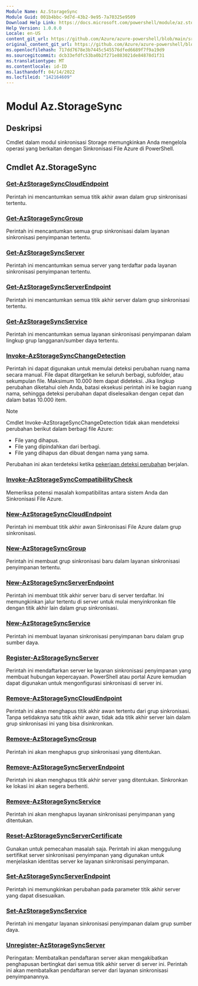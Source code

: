 ```yaml
---
Module Name: Az.StorageSync
Module Guid: 001b4bbc-9d7d-43b2-9e95-7a70325e9509
Download Help Link: https://docs.microsoft.com/powershell/module/az.storagesync
Help Version: 1.0.0.0
Locale: en-US
content_git_url: https://github.com/Azure/azure-powershell/blob/main/src/StorageSync/StorageSync/help/Az.StorageSync.md
original_content_git_url: https://github.com/Azure/azure-powershell/blob/main/src/StorageSync/StorageSync/help/Az.StorageSync.md
ms.openlocfilehash: 717dd7678e3b7445c545576dfed6689f7f9a19d9
ms.sourcegitcommit: dcb33efdfc53ba0b2f271e883021de84878d1f31
ms.translationtype: MT
ms.contentlocale: id-ID
ms.lasthandoff: 04/14/2022
ms.locfileid: "142164609"
---
```

# Modul Az.StorageSync
## Deskripsi
Cmdlet dalam modul sinkronisasi Storage memungkinkan Anda mengelola operasi yang berkaitan dengan Sinkronisasi File Azure di PowerShell.

## Cmdlet Az.StorageSync
### [Get-AzStorageSyncCloudEndpoint](Get-AzStorageSyncCloudEndpoint.md)
Perintah ini mencantumkan semua titik akhir awan dalam grup sinkronisasi tertentu.

### [Get-AzStorageSyncGroup](Get-AzStorageSyncGroup.md)
Perintah ini mencantumkan semua grup sinkronisasi dalam layanan sinkronisasi penyimpanan tertentu.

### [Get-AzStorageSyncServer](Get-AzStorageSyncServer.md)
Perintah ini mencantumkan semua server yang terdaftar pada layanan sinkronisasi penyimpanan tertentu.

### [Get-AzStorageSyncServerEndpoint](Get-AzStorageSyncServerEndpoint.md)
Perintah ini mencantumkan semua titik akhir server dalam grup sinkronisasi tertentu.

### [Get-AzStorageSyncService](Get-AzStorageSyncService.md)
Perintah ini mencantumkan semua layanan sinkronisasi penyimpanan dalam lingkup grup langganan/sumber daya tertentu.

### [Invoke-AzStorageSyncChangeDetection](Invoke-AzStorageSyncChangeDetection.md)
Perintah ini dapat digunakan untuk memulai deteksi perubahan ruang nama secara manual. File dapat ditargetkan ke seluruh berbagi, subfolder, atau sekumpulan file. Maksimum 10.000 item dapat dideteksi. Jika lingkup perubahan diketahui oleh Anda, batasi eksekusi perintah ini ke bagian ruang nama, sehingga deteksi perubahan dapat diselesaikan dengan cepat dan dalam batas 10.000 item.

> [!Note]  
> Cmdlet Invoke-AzStorageSyncChangeDetection tidak akan mendeteksi perubahan berikut dalam berbagi file Azure:
> - File yang dihapus. 
> - File yang dipindahkan dari berbagi.
> - File yang dihapus dan dibuat dengan nama yang sama.  
> 
>  Perubahan ini akan terdeteksi ketika [pekerjaan deteksi perubahan](https://docs.microsoft.com/azure/storage/files/storage-sync-files-troubleshoot?tabs=portal1%2Cazure-portal#afs-change-detection) berjalan.

### [Invoke-AzStorageSyncCompatibilityCheck](Invoke-AzStorageSyncCompatibilityCheck.md)
Memeriksa potensi masalah kompatibilitas antara sistem Anda dan Sinkronisasi File Azure.

### [New-AzStorageSyncCloudEndpoint](New-AzStorageSyncCloudEndpoint.md)
Perintah ini membuat titik akhir awan Sinkronisasi File Azure dalam grup sinkronisasi.

### [New-AzStorageSyncGroup](New-AzStorageSyncGroup.md)
Perintah ini membuat grup sinkronisasi baru dalam layanan sinkronisasi penyimpanan tertentu.

### [New-AzStorageSyncServerEndpoint](New-AzStorageSyncServerEndpoint.md)
Perintah ini membuat titik akhir server baru di server terdaftar. Ini memungkinkan jalur tertentu di server untuk mulai menyinkronkan file dengan titik akhir lain dalam grup sinkronisasi.

### [New-AzStorageSyncService](New-AzStorageSyncService.md)
Perintah ini membuat layanan sinkronisasi penyimpanan baru dalam grup sumber daya.

### [Register-AzStorageSyncServer](Register-AzStorageSyncServer.md)
Perintah ini mendaftarkan server ke layanan sinkronisasi penyimpanan yang membuat hubungan kepercayaan. PowerShell atau portal Azure kemudian dapat digunakan untuk mengonfigurasi sinkronisasi di server ini.

### [Remove-AzStorageSyncCloudEndpoint](Remove-AzStorageSyncCloudEndpoint.md)
Perintah ini akan menghapus titik akhir awan tertentu dari grup sinkronisasi. Tanpa setidaknya satu titik akhir awan, tidak ada titik akhir server lain dalam grup sinkronisasi ini yang bisa disinkronkan.

### [Remove-AzStorageSyncGroup](Remove-AzStorageSyncGroup.md)
Perintah ini akan menghapus grup sinkronisasi yang ditentukan.

### [Remove-AzStorageSyncServerEndpoint](Remove-AzStorageSyncServerEndpoint.md)
Perintah ini akan menghapus titik akhir server yang ditentukan. Sinkronkan ke lokasi ini akan segera berhenti.

### [Remove-AzStorageSyncService](Remove-AzStorageSyncService.md)
Perintah ini akan menghapus layanan sinkronisasi penyimpanan yang ditentukan.

### [Reset-AzStorageSyncServerCertificate](Reset-AzStorageSyncServerCertificate.md)
Gunakan untuk pemecahan masalah saja. Perintah ini akan menggulung sertifikat server sinkronisasi penyimpanan yang digunakan untuk menjelaskan identitas server ke layanan sinkronisasi penyimpanan.

### [Set-AzStorageSyncServerEndpoint](Set-AzStorageSyncServerEndpoint.md)
Perintah ini memungkinkan perubahan pada parameter titik akhir server yang dapat disesuaikan.

### [Set-AzStorageSyncService](Set-AzStorageSyncService.md)
Perintah ini mengatur layanan sinkronisasi penyimpanan dalam grup sumber daya.

### [Unregister-AzStorageSyncServer](Unregister-AzStorageSyncServer.md)
Peringatan: Membatalkan pendaftaran server akan mengakibatkan penghapusan bertingkat dari semua titik akhir server di server ini. Perintah ini akan membatalkan pendaftaran server dari layanan sinkronisasi penyimpanannya.

